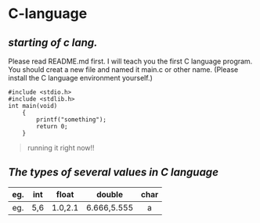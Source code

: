 # C-language
*starting of c lang.*
------------------------
Please read README.md first.
I will teach you the first C language program.
You should creat a new file and named it main.c or other name.
(Please install the C language environment yourself.)
```
#include <stdio.h>
#include <stdlib.h>
int main(void)
    {
        printf("something");
        return 0;
    }
```
>running it right now!!

*The types of several values in C language*
------------------------
eg. | int | float | double | char |
:-:|:-:|:-:|:-:|:-:
eg. |5,6|1.0,2.1|6.666,5.555|a|

